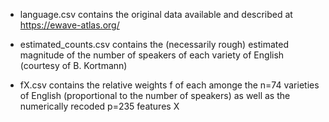 * language.csv contains the original data available and described at https://ewave-atlas.org/

* estimated_counts.csv contains the (necessarily rough) estimated magnitude of the number of speakers of each variety of English (courtesy of B. Kortmann)

* fX.csv contains the relative weights f of each amonge the n=74 varieties of English (proportional to the number of speakers) as well as the numerically recoded p=235 features X
